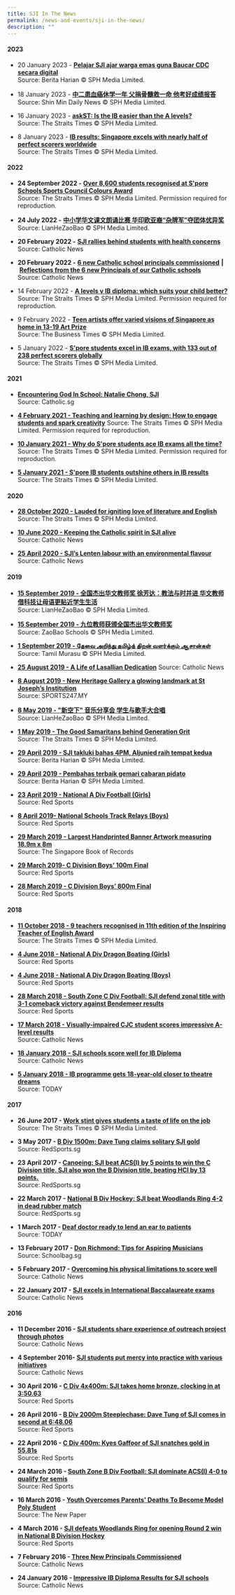 ```yaml
---
title: SJI In The News
permalink: /news-and-events/sji-in-the-news/
description: ""
---
```

#### 2023

*   20 January 2023 - [**Pelajar SJI ajar warga emas guna Baucar CDC secara digital**](https://www.beritaharian.sg/setempat/pelajar-sji-ajar-warga-emas-guna-baucar-cdc-secara-digital)  
    Source: Berita Harian © SPH Media Limited.
    
  
*   18 January 2023 - [**中二患血癌休学一年 父捐骨髓救一命 他考好成绩报答**](/news-and-events/sji-in-the-news)  
    Source: Shin Min Daily News © SPH Media Limited.
    
  
*   16 January 2023 - [**askST: Is the IB easier than the A levels?**](https://www.straitstimes.com/singapore/parenting-education/askst-is-the-ib-easier-than-the-a-levels)  
    Source: The Straits Times © SPH Media Limited.
    
  
*   8 January 2023 - [**IB results: Singapore excels with nearly half of perfect scorers worldwide**](https://www.straitstimes.com/singapore/parenting-education/ib-results-singapore-excels-with-nearly-half-of-perfect-scorers-worldwide)  
    Source: The Straits Times © SPH Media Limited.
    
  

#### 2022

*   **24 September 2022 -** [**Over 8,600 students recognised at S'pore Schools Sports Council Colours Award**](https://www.straitstimes.com/sport/schools/over-8600-students-recognised-at-spore-schools-sports-council-colours-award)  
    Source: The Straits Times © SPH Media Limited. Permission required for reproduction.
    
  
*   **24 July 2022 -** [**中小学华文课文朗诵比赛 华印欧亚裔“杂牌军”夺团体优异奖**](https://www.zaobao.com.sg/news/singapore/story20220724-1295839)  
    Source: LianHeZaoBao © SPH Media Limited.
    
  
*   **20 February 2022 -** [**SJI rallies behind students with health concerns**](/files/20220220-CN-SJI%20rallies%20behind%20students%20with%20health%20concerns.pdf)  
    Source: Catholic News
    
  
*   **20 February 2022 -** [**6 new Catholic school principals commissioned**](https://catholicnews.sg/2022/02/20/6-new-catholic-school-principals-commissioned6-new-catholic-school-principals-commissioned/) **|** [**Reflections from the 6 new Principals of our Catholic schools**](https://catholicnews.sg/2022/02/20/reflections-from-the-6-new-principals-of-our-catholic-schools/)  
    Source: Catholic News
    
  
*   14 February 2022 - [**A levels v IB diploma: which suits your child better?**](/files/20220214-ST-A%20levels%20v%20IB%20diploma-which%20suits%20your%20child%20better.pdf)  
    Source: The Straits Times © SPH Media Limited. Permission required for reproduction.
    
  
*   9 February 2022 - [**Teen artists offer varied visions of Singapore as home in 13-19 Art Prize**](https://www.businesstimes.com.sg/life-culture/teen-artists-offer-varied-visions-of-singapore-as-home-in-13-19-art-prize)  
    Source: The Business Times © SPH Media Limited.
    
  
*   5 January 2022 - [**S'pore students excel in IB exams, with 133 out of 238 perfect scorers globally**](https://www.straitstimes.com/singapore/parenting-education/spore-students-excel-in-ib-exams-with-133-out-of-238-perfect-scorers-globally)  
    Source: The Straits Times © SPH Media Limited.
    

#### 2021

*   [**Encountering God In School: Natalie Chong, SJI**](https://stories.catholic.sg/catholic200sg/encountering-god-in-school-natalie-chong-sji-and-joanna-ong-cjc/)  
    Source: Catholic.sg
    
  
*   [**4 February 2021 - Teaching and learning by design: How to engage students and spark creativity**](/files/20210205-ST-Teachers%20students%20use%20design%20mindset%20to%20spark%20learning%20and%20creativity.pdf) 
    Source: The Straits Times © SPH Media Limited. Permission required for reproduction.
    
  
*   [**10 January 2021 - Why do S'pore students ace IB exams all the time?**](/files/20210110-ST-Why%20Spore%20excels%20in%20IB%20exams.pdf)  
    Source: The Straits Times © SPH Media Limited. Permission required for reproduction.
    
  
*   [**5 January 2021 - S'pore IB students outshine others in IB results**](https://www.straitstimes.com/singapore/spore-ib-students-outshine-others-in-ib-results)  
    Source: The Straits Times © SPH Media Limited.
    

#### 2020

*   [**28 October 2020 - Lauded for igniting love of literature and English**](https://www.straitstimes.com/singapore/parenting-education/lauded-for-igniting-love-of-literature-and-english)  
    Source: The Straits Times © SPH Media Limited.
    
  
*   [**10 June 2020 - Keeping the Catholic spirit in SJI alive**](https://catholicnews.sg/2020/06/10/keeping-the-catholic-spirit-in-sji-alive/)  
    Source: Catholic News
    
  
*   [**25 April 2020 - SJI’s Lenten labour with an environmental flavour**](https://catholicnews.sg/2020/04/25/sjis-lenten-labour-with-an-environmental-flavour/)  
    Source: Catholic News
    

#### 2019

*   [**15 September 2019 - 全国杰出华文教师奖 徐芳达：教法与时并进 华文教师借科技让母语更贴近学生生活**](https://www.zaobao.com.sg/zvideos/zbschools/story20190915-989130?themeId=2&utm_expid=.GDliSVqsR_G-lVPCVeIVMg.1&utm_referrer=)  
    Source: LianHeZaoBao © SPH Media Limited.
    
  
*   [**15 September 2019 - 九位教师获颁全国杰出华文教师奖**](https://zbschools.sg/stories-13266?fbclid=IwAR2FqKq_uAM6f-4gTfDMzzol1oPzurCulDeaMBBxHMebH6w2GUFPCu9Kz7s)  
    Source: ZaoBao Schools © SPH Media Limited.
    
  
*   [**1 September 2019 - தேவை அறிந்து தமிழ்த் திறன் வளர்க்கும் ஆசான்கள்**](https://www.tamilmurasu.com.sg/top-news/story20190901-33203.html)  
    Source: Tamil Murasu © SPH Media Limited.
    
  
*   [**25 August 2019 - A Life of Lasallian Dedication**](/files/2019082225-CN-A%20Life%20of%20Lasallian%20Dedication.pdf) 
    Source: Catholic News
    
  
*   [**8 August 2019 - New Heritage Gallery a glowing landmark at St Joseph’s Institution**](http://www.sports247.my/v1/2019/08/new-heritage-gallery-glowing-landmark-st-josephs-institution/)  
    Source: SPORTS247.MY
    
  
*   [**8 May 2019 - "新空下" 音乐分享会 学生与歌手大合唱**](https://www.zaobao.com.sg/news/fukan/gen/story20190508-954754)  
    Source: LianHeZaoBao © SPH Media Limited.
    
  
*   [**1 May 2019 - The Good Samaritans behind Generation Grit**](https://www.straitstimes.com/singapore/the-good-samaritans-behind-generation-grit)  
    Source: The Straits Times © SPH Media Limited.
    
  
*   [**29 April 2019 - SJI takluki bahas 4PM, Aljunied raih tempat kedua**](https://www.beritaharian.sg/gah/sji-takluki-bahas-4pm-aljunied-raih-tempat-kedua)  
    Source: Berita Harian © SPH Media Limited.
    
  
*   [**29 April 2019 - Pembahas terbaik gemari cabaran pidato**](https://www.beritaharian.sg/gah/pembahas-terbaik-gemari-cabaran-pidato)  
    Source: Berita Harian © SPH Media Limited.
    
  
*   [**23 April 2019 - National A Div Football (Girls)**](https://www.redsports.sg/2019/04/23/national-a-div-football-girls-ri-sji/)  
    Source: Red Sports
    
  
*   [**8 April 2019- National Schools Track Relays (Boys)**](https://www.redsports.sg/2019/04/08/national-schools-track-relays-boys-sports-school-ri-hci/)  
    Source: Red Sports
    
  
*   [**29 March 2019 - Largest Handprinted Banner Artwork measuring 18.9m x 8m**](http://singaporerecords.com/largest-handprint-art-3/)  
    Source: The Singapore Book of Records
    
  
*   [**29 March 2019- C Division Boys’ 100m Final**](https://www.redsports.sg/2019/04/05/c-div-100m-ssp-samantha-ortega-acsi-xavier-tan/)  
    Source: Red Sports
    
  
*   [**28 March 2019 - C Division Boys’ 800m Final**](https://www.redsports.sg/2019/04/03/c-div-800m-singapore-sports-school-olivia-sallit-nan-hua-high-school-mervyn-ong/)  
    Source: Red Sports
    

#### 2018

*   [**11 October 2018 - 9 teachers recognised in 11th edition of the Inspiring Teacher of English Award**](https://www.straitstimes.com/singapore/education/9-teachers-recognised-in-11th-edition-of-the-inspiring-teacher-of-english-award)  
    Source: The Straits Times © SPH Media Limited.
    
  
*   [**4 June 2018 - National A Div Dragon Boating (Girls)**](https://www.redsports.sg/2018/06/04/national-a-div-dragon-boating-girls/)  
    Source: Red Sports
    
  
*   [**4 June 2018 - National A Div Dragon Boating (Boys)**](https://www.redsports.sg/2018/06/04/national-a-div-dragon-boating-boys-nyjc-make-clean-sweep-to-bag-maiden-challenge-trophy/)  
    Source: Red Sports
    
  
*   [**28 March 2018 - South Zone C Div Football: SJI defend zonal title with 3-1 comeback victory against Bendemeer results**](https://www.redsports.sg/2018/03/28/south-zone-c-div-football-sji-bendemeer-final/)  
    Source: Red Sports
    
  
*   [**17 March 2018 - Visually-impaired CJC student scores impressive A-level results**](https://catholicnews.sg/2018/03/13/visually-impaired-cjc-student-scores-impressive-a-level-results/)  
    Source: Catholic News
    
  
*   [**18 January 2018 - SJI schools score well for IB Diploma**](https://catholicnews.sg/2018/01/18/sji-schools-score-well-for-ib-diploma/)  
    Source: Catholic News
    
  
*   [**5 January 2018 - IB programme gets 18-year-old closer to theatre dreams**](http://www.todayonline.com/singapore/ib-programme-gets-18-year-old-closer-theatre-dreams)  
    Source: TODAY
    

#### 2017

*   **26 June 2017 - [Work stint gives students a taste of life on the job](https://www.straitstimes.com/singapore/education/work-stint-gives-students-a-taste-of-life-on-the-job)**  
    Source: The Straits Times © SPH Media Limited.

  

*   **3 May 2017 - [B Div 1500m: Dave Tung claims solitary SJI gold](https://www.redsports.sg/2017/05/03/syed-hussein-vjc-dave-tung-sji/)**  
    Source: RedSports.sg

  

*   **23 April 2017 - [Canoeing: SJI beat ACS(I) by 5 points to win the C Division title. SJI also won the B Division title, beating HCI by 13 points.](https://www.facebook.com/redsports.sg/photos/a.10150584815387451.403756.6793027450/10155280966177451/?type=3)**  
    Source: RedSports.sg

  

*   **22 March 2017 - [National B Div Hockey: SJI beat Woodlands Ring 4-2 in dead rubber match](https://www.redsports.sg/2017/03/22/national-b-div-hockey-sji-woodlands-ring-2/)**  
    Source: RedSports.sg

  

*   **1 March 2017 - [Deaf doctor ready to lend an ear to patients](http://www.todayonline.com/daily-focus/health/deaf-doctor-ready-lend-ear-patients)**  
    Source: TODAY

  

*   **13 February 2017 - [Don Richmond: Tips for Aspiring Musicians](https://www.schoolbag.sg/story/don-richmond-tips-for-aspiring-musicians)**  
    Source: Schoolbag.sg

  

*   **5 February 2017 - [Overcoming his physical limitations to score well](https://catholicnews.sg/2017/01/31/overcoming-his-physical-limitations-to-score-well/)**  
    Source: Catholic News

  

*   **22 January 2017 - [SJI excels in International Baccalaureate exams](/files/20170122-CN-SJI%20excels%20in%20IB%20exams.pdf)**  
    Source: Catholic News

#### 2016

*   **11 December 2016 - [SJI students share experience of outreach project through photos](https://catholicnews.sg/2016/12/08/sji-students-share-experience-of-outreach-project-through-photos/)**  
    Source: Catholic News

  

*   **4 September 2016- [SJI students put mercy into practice with various initiatives](/files/20160904-CN-SJI%20students%20put%20mercy%20into%20practice%20with%20various%20initiatives.pdf)**  
    Source: Catholic News

  

*   **30 April 2016 - [C Div 4x400m: SJI takes home bronze, clocking in at 3:50.63](https://www.redsports.sg/2016/04/30/c-div-4x400m-boys-sports-school/)**  
    Source: Red Sports

  

*   **26 April 2016 - [B Div 2000m Steeplechase: Dave Tung of SJI comes in second at 6:48.06](https://www.redsports.sg/2016/04/26/b-div-2000m-steeplechase-fang-yiyang-commonwealth/)**  
    Source: Red Sports

  

*   **22 April 2016 - [C Div 400m: Kyes Gaffoor of SJI snatches gold in 55.81s](https://www.redsports.sg/2016/04/22/c-div-400m-boys-kyes-gaffoor-sji/)**  
    Source: Red Sports

  

*   **24 March 2016 - [South Zone B Div Football: SJI dominate ACS(I) 4-0 to qualify for semis](https://www.redsports.sg/2016/03/24/south-zone-b-div-football-sji-acsi/)**  
    Source: Red Sports

  

*   **16 March 2016 - [Youth Overcomes Parents' Deaths To Become Model Poly Student](http://www.tnp.sg/news/singapore-news/youth-overcomes-parents-deaths-become-model-poly-student)**  
    Source: The New Paper

  

*   **4 March 2016 - [SJI defeats Woodlands Ring for opening Round 2 win in National B Division Hockey](https://www.redsports.sg/2016/03/04/national-b-div-hockey-sji-woodlands-ring/)**  
    Source: Red Sports

  

*   **7 February 2016 - [Three New Principals Commissioned](http://catholicnews.sg/index.php?option=com_content&view=article&id=10908:three-new-principals-commissioned&catid=545&Itemid=473)**  
    Source: Catholic News

  

*   **24 January 2016 - [Impressive IB Diploma Results for SJI schools](https://catholicnews.sg/2016/01/19/impressive-ib-diploma-results-for-sji-schools/)**  
    Source: Catholic News